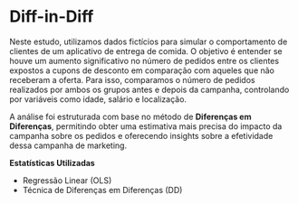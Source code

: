 # Diff-in-Diff
Neste estudo, utilizamos dados fictícios para simular o comportamento de clientes de um aplicativo de entrega de comida. O objetivo é entender se houve um aumento significativo no número de pedidos entre os clientes expostos a cupons de desconto em comparação com aqueles que não receberam a oferta. Para isso, comparamos o número de pedidos realizados por ambos os grupos antes e depois da campanha, controlando por variáveis como idade, salário e localização.

A análise foi estruturada com base no método de **Diferenças em Diferenças**, permitindo obter uma estimativa mais precisa do impacto da campanha sobre os pedidos e oferecendo insights sobre a efetividade dessa campanha de marketing.

**Estatísticas Utilizadas**
- Regressão Linear (OLS)
- Técnica de Diferenças em Diferenças (DD)

